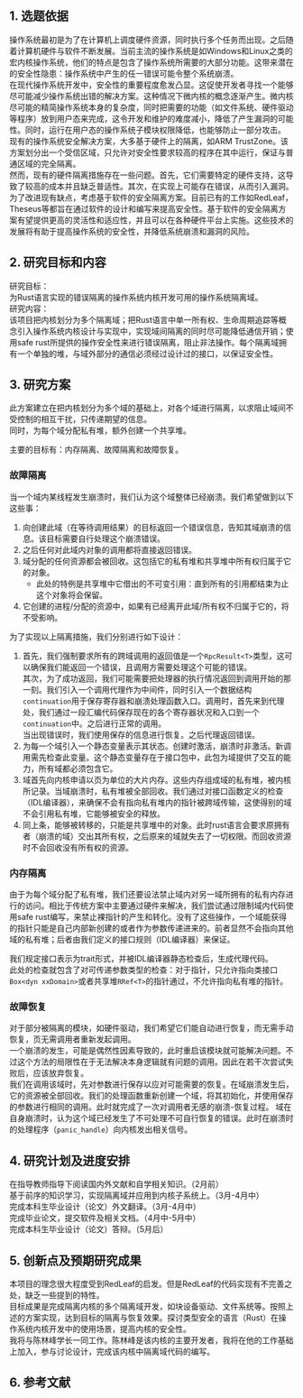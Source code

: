## 1. 选题依据

操作系统最初是为了在计算机上调度硬件资源，同时执行多个任务而出现。之后随着计算机硬件与软件不断发展。当前主流的操作系统是如Windows和Linux之类的宏内核操作系统，他们的特点是包含了操作系统所需要的大部分功能。这带来潜在的安全性隐患：操作系统中产生的任一错误可能令整个系统崩溃。  
在现代操作系统开发中，安全性的重要程度愈发凸显。这促使开发者寻找一个能够尽可能减少操作系统出错的解决方案。这种情况下微内核的概念逐渐产生。微内核尽可能的精简操作系统本身的复杂度，同时把需要的功能（如文件系统、硬件驱动等程序）放到用户态来完成，这令开发和维护的难度减小，降低了产生漏洞的可能性。同时，运行在用户态的操作系统子模块权限降低，也能够防止一部分攻击。  
现有的操作系统安全解决方案，大多基于硬件上的隔离，如ARM TrustZone。该方案划分出一个受信区域，只允许对安全性要求较高的程序在其中运行，保证与普通区域的完全隔离。  
然而，现有的硬件隔离措施存在一些问题。首先，它们需要特定的硬件支持，这导致了较高的成本并且缺乏普适性。其次，在实现上可能存在错误，从而引入漏洞。  
为了改进现有缺点，考虑基于软件的安全隔离方案。目前已有的工作如RedLeaf，Theseus等都旨在通过软件的设计和编写来提高安全性。基于软件的安全隔离方案有望提供更高的灵活性和适应性，并且可以在各种硬件平台上实施。这些技术的发展将有助于提高操作系统的安全性，并降低系统崩溃和漏洞的风险。

## 2. 研究目标和内容

研究目标：  
为Rust语言实现的错误隔离的操作系统内核开发可用的操作系统隔离域。  
研究内容：  
该项目把内核划分为多个隔离域；把Rust语言中单一所有权、生命周期追踪等概念引入操作系统内核设计与实现中，实现域间隔离的同时尽可能降低通信开销；使用safe rust所提供的操作安全性来进行错误隔离，阻止非法操作。每个隔离域拥有一个单独的堆，与域外部分的通信必须经过设计过的接口，以保证安全性。

## 3. 研究方案

此方案建立在把内核划分为多个域的基础上，对各个域进行隔离，以求阻止域间不受控制的相互干扰，只传递期望的信息。  
同时，为每个域分配私有堆，额外创建一个共享堆。

主要的目标有：内存隔离、故障隔离和故障恢复。

### 故障隔离

当一个域内某线程发生崩溃时，我们认为这个域整体已经崩溃。我们希望做到以下这些事：  
1. 向创建此域（在等待调用结果）的目标返回一个错误信息，告知其域崩溃的信息。该目标需要自行处理这个崩溃错误。
2. 之后任何对此域内对象的调用都将直接返回错误。
3. 域分配的任何资源都会被回收。这包括它的私有堆和共享堆中所有权归属于它的对象。
	- 此处的特例是共享堆中它借出的不可变引用：直到所有的引用都结束为止这个对象将会保留。
4. 它创建的进程/分配的资源中，如果有已经离开此域/所有权不归属于它的，将不受影响。

为了实现以上隔离措施，我们分别进行如下设计：
1. 首先，我们强制要求所有的跨域调用的返回值是一个`RpcResult<T>`类型，这可以确保我们能返回一个错误，且调用方需要处理这个可能的错误。  
   其次，为了成功返回，我们可能需要把处理器的执行情况返回到调用开始的那一刻。我们引入一个调用代理作为中间件，同时引入一个数据结构`continuation`用于保存寄存器和崩溃处理函数入口。调用时，首先来到代理处，我们通过一段汇编代码保存现在的各个寄存器状况和入口到一个`continuation`中。之后进行正常的调用。  
   当出现错误时，我们使用保存的信息进行恢复。之后代理返回错误。
2. 为每一个域引入一个静态变量表示其状态。创建时激活，崩溃时非激活。新调用需先检查此变量。这个静态变量存在于接口包中，此包为域提供了交互的能力，所有域都必须包含它。
3. 域首先向内核申请以页为单位的大片内存。这些内存组成域的私有堆，被内核所记录。当域崩溃时，私有堆被全部回收。我们通过对接口函数定义的检查（IDL编译器），来确保不会有指向私有堆内的指针被跨域传输，这使得别的域不会引用私有堆，它能够被安全的释放。
4. 同上条，能够被转移的，只能是共享堆中的对象。此时rust语言会要求原拥有者（崩溃的域）交出其所有权，之后原来的域就失去了一切权限。而回收资源时不会回收没有所有权的资源。

### 内存隔离

由于为每个域分配了私有堆，我们还要设法禁止域内对另一域所拥有的私有内存进行的访问。相比于传统方案中主要通过硬件来解决，我们尝试通过限制域内代码使用safe rust编写，来禁止裸指针的产生和转化。没有了这些操作，一个域能获得的指针只能是自己内部新创建的或者作为参数传递进来的。前者显然不会指向其他域的私有堆；后者由我们定义的接口规则（IDL编译器）来保证。

我们规定接口表示为trait形式，并被IDL编译器静态检查后，生成代理代码。  
此处的检查就包含了对可传递参数类型的检查：对于指针，只允许指向类接口`Box<dyn xxDomain>`或者共享堆`RRef<T>`的指针通过，不允许指向私有堆的指针。

### 故障恢复

对于部分被隔离的模块，如硬件驱动，我们希望它们能自动进行恢复，而无需手动恢复，页无需调用者重新发起调用。  
一个崩溃的发生，可能是偶然性因素导致的，此时重启该模块就可能解决问题。不过这个方法的局限性在于无法解决本身逻辑就有问题的调用。因此在若干次尝试失败后，应该放弃恢复。  
我们在调用该域时，先对参数进行保存以应对可能需要的恢复。在域崩溃发生后，它的资源被全部回收。我们的处理函数重新创建一个域，将其初始化，并使用保存的参数进行相同的调用。此时就完成了一次对调用者无感的崩溃-恢复过程。
域在自身崩溃时，认为这个域已经发生了不可处理不可自行恢复的错误。此时在崩溃时的处理程序（`panic_handle`）向内核发出相关信号。

## 4. 研究计划及进度安排

在指导教师指导下阅读国内外⽂献和⾃学相关知识。（2月前）  
基于前序的知识学习，实现隔离域并应⽤到内核⼦系统上。（3月-4月中）  
完成本科⽣毕业设计（论⽂）外⽂翻译。（3月-4月中）  
完成毕业论⽂，提交软件及相关⽂档。（4月中-5月中）  
完成本科⽣毕业设计（论⽂）答辩。（5月后）

## 5. 创新点及预期研究成果

本项目的理念很大程度受到RedLeaf的启发。但是RedLeaf的代码实现有不完善之处，缺乏一些提到的特性。  
目标成果是完成隔离内核的多个隔离域开发，如块设备驱动、文件系统等。按照上述的方案实现，达到目标的隔离与恢复效果。探讨类型安全的语言（Rust）在操作系统内核开发中的使用场景，提高内核的安全性。  
我将与陈林峰学长一同工作。陈林峰是该内核的主要开发者，我将在他的工作基础上加入，参与讨论设计，完成该内核中隔离域代码的编写。

## 6. 参考文献

